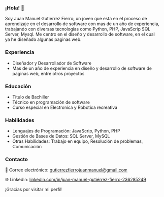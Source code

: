 ### ¡Hola! 👋

Soy Juan Manuel Gutierrez Fierro, un joven que esta en el proceso de aprendizaje en el desarrollo de software con mas de un año de experiencia, trabajando con diversas tecnologías como Python, PHP, JavaScrip SQL Server, Mysql. Me centro en el diseño y desarrollo de software, en el cual ya he diseñado algunas paginas web.

### Experiencia
 * Diseñador y Desarrollador de Software
 * Mas de un año de experiencia en diseño y desarrollo de software de paginas web, entre otros proyectos
   
### Educación
  * Titulo de Bachiller
  * Técnico en programación de software
  * Curso especial en Electronica y Robotica recreativa

### Habilidades
  * Lenguajes de Programación: JavaScrip, Python, PHP
  * Gestión de Bases de Datos: SQL Server, MySQL
  * Otras Habilidades: Trabajo en equipo, Resolución de problemas, Comunicación
    
### Contacto

📧 Correo electrónico: [gutierrezfierrojuanmanuel@gmail.com](mailto:gutierrezfierrojuanmanuel@gmail.com)

🌐 LinkedIn: [linkedin.com/in/juan-manuel-gutiérrez-fierro-236285249](https://www.linkedin.com/in/juan-manuel-gutiérrez-fierro-236285249)

¡Gracias por visitar mi perfil!
